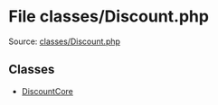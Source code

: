 File classes/Discount.php
=========

Source: [classes/Discount.php](https://github.com/PrestaShop/PrestaShop/blob/1.5.6.0/classes/Discount.php)


Classes
-------

* [DiscountCore](class.DiscountCore.md)

